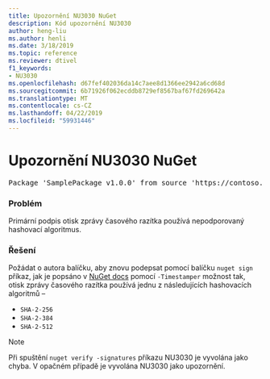 ```yaml
---
title: Upozornění NU3030 NuGet
description: Kód upozornění NU3030
author: heng-liu
ms.author: henli
ms.date: 3/18/2019
ms.topic: reference
ms.reviewer: dtivel
f1_keywords:
- NU3030
ms.openlocfilehash: d67fef402036da14c7aee8d1366ee2942a6cd68d
ms.sourcegitcommit: 6b71926f062ecddb8729ef8567baf67fd269642a
ms.translationtype: MT
ms.contentlocale: cs-CZ
ms.lasthandoff: 04/22/2019
ms.locfileid: "59931446"
---
```

# <a name="nuget-warning-nu3030"></a>Upozornění NU3030 NuGet

<pre>Package 'SamplePackage v1.0.0' from source 'https://contoso.com/index.json': The primary signature's timestamp's message imprint uses an unsupported hash algorithm.</pre>

### <a name="issue"></a>Problém

Primární podpis otisk zprávy časového razítka používá nepodporovaný hashovací algoritmus.  


### <a name="solution"></a>Řešení

Požádat o autora balíčku, aby znovu podepsat pomocí balíčku `nuget sign` příkaz, jak je popsáno v [NuGet docs](https://docs.microsoft.com/en-us/nuget/create-packages/sign-a-package) pomocí `-Timestamper` možnost tak, otisk zprávy časového razítka používá jednu z následujících hashovacích algoritmů –
* `SHA-2-256`
* `SHA-2-384`
* `SHA-2-512`


> [!Note]
> Při spuštění `nuget verify -signatures` příkazu NU3030 je vyvolána jako chyba. V opačném případě je vyvolána NU3030 jako upozornění.